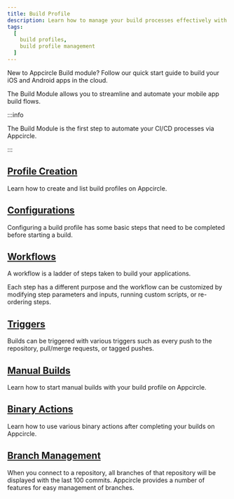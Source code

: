 ```yaml
---
title: Build Profile
description: Learn how to manage your build processes effectively with Appcircle. Optimize your build configurations, manage branches, and automate your build pipeline for efficient app development.
tags:
  [
    build profiles,
    build profile management
  ]
---
```


New to Appcircle Build module? Follow our quick start guide to build your iOS and Android apps in the cloud.

The Build Module allows you to streamline and automate your mobile app build flows.

:::info

The Build Module is the first step to automate your CI/CD processes via Appcircle.

:::

## [Profile Creation](/build/build-process-management/profile-creation)

Learn how to create and list build profiles on Appcircle.

## [Configurations](/build/build-process-management/configurations)

Configuring a build profile has some basic steps that need to be completed before starting a build.

## [Workflows](/build/build-process-management/build-workflows)

A workflow is a ladder of steps taken to build your applications.

Each step has a different purpose and the workflow can be customized by modifying step parameters and inputs, running custom scripts, or re-ordering steps.

## [Triggers](/build/build-process-management/build-manually-or-with-triggers)

Builds can be triggered with various triggers such as every push to the repository, pull/merge requests, or tagged pushes.

## [Manual Builds](/build/build-process-management/manual-builds)

Learn how to start manual builds with your build profile on Appcircle.

## [Binary Actions](/build/build-process-management/binary-actions)

Learn how to use various binary actions after completing your builds on Appcircle.

## [Branch Management](/build/build-process-management/build-profile-branch-operations)

When you connect to a repository, all branches of that repository will be displayed with the last 100 commits. Appcircle provides a number of features for easy management of branches.